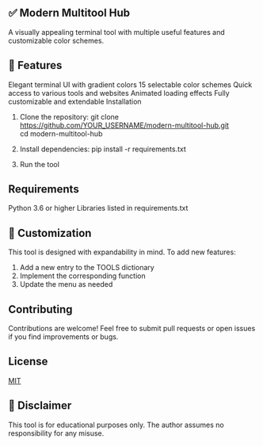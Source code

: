 ##  ✅ Modern Multitool Hub
A visually appealing terminal tool with multiple useful features and customizable color schemes.



## 🔧 Features
Elegant terminal UI with gradient colors
15 selectable color schemes
Quick access to various tools and websites
Animated loading effects
Fully customizable and extendable
Installation

1. Clone the repository:
git clone https://github.com/YOUR_USERNAME/modern-multitool-hub.git  
cd modern-multitool-hub  

2. Install dependencies:
pip install -r requirements.txt

3. Run the tool

##  Requirements

Python 3.6 or higher
Libraries listed in requirements.txt

##  🎨 Customization

This tool is designed with expandability in mind. To add new features:

1. Add a new entry to the TOOLS dictionary
2. Implement the corresponding function
3. Update the menu as needed

##  Contributing

Contributions are welcome! Feel free to submit pull requests or open issues if you find improvements or bugs.

## License

[MIT](LICENSE)

## 📜 Disclaimer

This tool is for educational purposes only. The author assumes no responsibility for any misuse.
